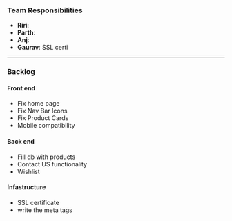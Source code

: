 ### Team Responsibilities

- **Riri**:  
- **Parth**: 
- **Anj**:  
- **Gaurav**: SSL certi

--- 

### Backlog

#### Front end
- Fix home page
- Fix Nav Bar Icons
- Fix Product Cards
- Mobile compatibility

#### Back end
- Fill db with products
- Contact US functionality
- Wishlist

#### Infastructure
- SSL certificate
- write the meta tags

